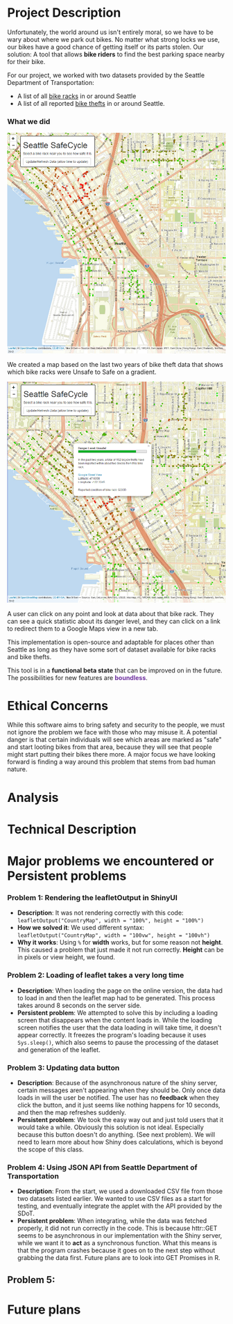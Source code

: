 # Project Description

Unfortunately, the world around us isn't entirely moral, so we have to be wary about where we park out bikes. No matter what strong locks we use, our bikes have a good chance of getting itself or its parts stolen. Our solution: A tool that allows **bike riders** to find the best parking space nearby for their bike.

For our project, we worked with two datasets provided by the Seattle Department of Transportation:

* A list of all [bike racks](https://data.seattle.gov/Transportation/City-of-Seattle-Bicycle-Racks/vncn-umqp) in or around Seattle
* A list of all reported [bike thefts](https://data.seattle.gov/widgets/8rw6-mmz7) in or around Seattle.

### What we did

![app landing page](/readmePictures/landingPage.png)

We created a map based on the last two years of bike theft data that shows which bike racks were Unsafe to Safe on a gradient.

![clicking on a point](/readmePictures/clickOnPoint.png)

A user can click on any point and look at data about that bike rack. They can see a quick statistic about its danger level, and they can click on a link to redirect them to a Google Maps view in a new tab.

This implementation is open-source and adaptable for places other than Seattle as long as they have some sort of dataset available for bike racks and bike thefts.

This tool is in a **functional beta state** that can be improved on in the future. The possibilities for new features are <strong style="color:#7033a1">boundless</strong>.

# Ethical Concerns

While this software aims to bring safety and security to the people, we must not ignore the problem we face with those who may misuse it. A potential danger is that certain individuals will see which areas are marked as "safe" and start looting bikes from that area, because they will see that people might start putting their bikes there more. A major focus we have looking forward is finding a way around this problem that stems from bad human nature.

# Analysis

# Technical Description

# Major problems we encountered or Persistent problems

### Problem 1: Rendering the leafletOutput in ShinyUI

* **Description**: It was not rendering correctly with this code: `leafletOutput("CountryMap", width = "100%", height = "100%")`
* **How we solved it**: We used different syntax: `leafletOutput("CountryMap", width = "100vw", height = "100vh")`
* **Why it works**: Using `%` for **width** works, but for some reason not **height**. This caused a problem that just made it not run correctly. **Height** can be in pixels or view height, we found.

### Problem 2: Loading of leaflet takes a very long time

* **Description**: When loading the page on the online version, the data had to load in and then the leaflet map had to be generated. This process takes around 8 seconds on the server side.
* **Persistent problem**: We attempted to solve this by including a loading screen that disappears when the content loads in. While the loading screen notifies the user that the data loading in will take time, it doesn't appear correctly. It freezes the program's loading because it uses `Sys.sleep()`, which also seems to pause the processing of the dataset and generation of the leaflet.

### Problem 3: Updating data button

* **Description**: Because of the asynchronous nature of the shiny server, certain messages aren't appearing when they should be. Only once data loads in will the user be notified. The user has no **feedback** when they click the button, and it just seems like nothing happens for 10 seconds, and then the map refreshes suddenly.
* **Persistent problem**: We took the easy way out and just told users that it would take a while. Obviously this solution is not ideal. Especially because this button doesn't do anything. (See next problem). We will need to learn more about how Shiny does calculations, which is beyond the scope of this class.

### Problem 4: Using JSON API from Seattle Department of Transportation

* **Description**: From the start, we used a downloaded CSV file from those two datasets listed earlier. We wanted to use CSV files as a start for testing, and eventually integrate the applet with the API provided by the SDoT.
* **Persistent problem**: When integrating, while the data was fetched properly, it did not run correctly in the code. This is because httr::GET seems to be asynchronous in our implementation with the Shiny server, while we want it to **act** as a synchronous function. What this means is that the program crashes because it goes on to the next step without grabbing the data first. Future plans are to look into GET Promises in R.

## Problem 5: 




# Future plans
